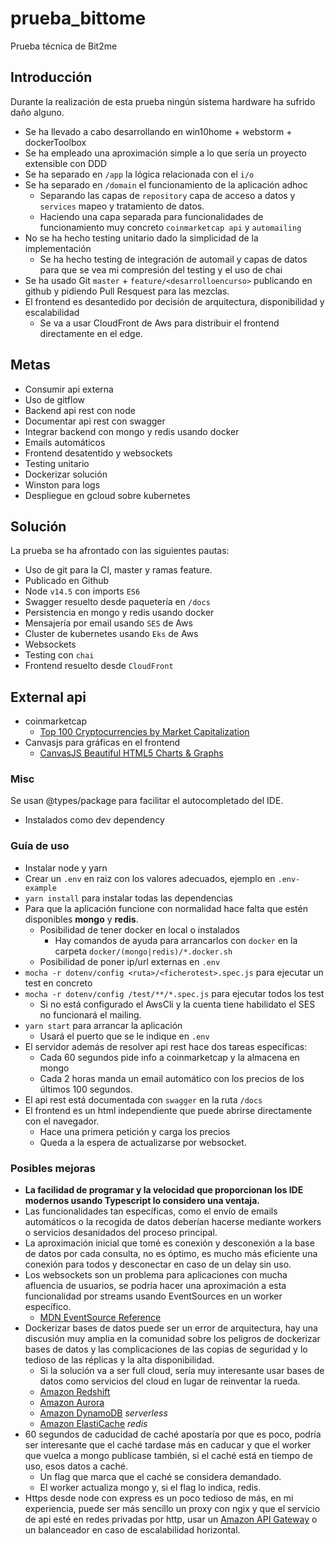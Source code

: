 # prueba_bittome
Prueba técnica de Bit2me

## Introducción
Durante la realización de esta prueba ningún sistema hardware ha sufrido daño alguno.  
- Se ha llevado a cabo desarrollando en win10home + webstorm + dockerToolbox  
- Se ha empleado una aproximación simple a lo que sería un proyecto extensible con DDD
- Se ha separado en `/app` la lógica relacionada con el `i/o`
- Se ha separado en `/domain` el funcionamiento de la aplicación adhoc
    - Separando las capas de `repository` capa de acceso a datos y `services` mapeo y tratamiento de datos.
    - Haciendo una capa separada para funcionalidades de funcionamiento muy concreto `coinmarketcap api` y `automailing`
- No se ha hecho testing unitario dado la simplicidad de la implementación
    - Se ha hecho testing de integración de automail y capas de datos para que se vea mi compresión del testing y el uso de chai   
- Se ha usado Git `master` + `feature/<desarrolloencurso>` publicando en github y pidiendo Pull Resquest para las mezclas.
- El frontend es desantedido por decisión de arquitectura, disponibilidad y escalabilidad
    - Se va a usar CloudFront de Aws para distribuir el frontend directamente en el edge.

## Metas
- Consumir api externa
- Uso de gitflow
- Backend api rest con node
- Documentar api rest con swagger
- Integrar backend con mongo y redis usando docker
- Emails automáticos
- Frontend desatentido y websockets
- Testing unitario
- Dockerizar solución
- Winston para logs
- Despliegue en gcloud sobre kubernetes

## Solución

La prueba se ha afrontado con las siguientes pautas:
- Uso de git para la CI, master y ramas feature.
- Publicado en Github
- Node `v14.5` con imports `ES6`
- Swagger resuelto desde paquetería en `/docs`
- Persistencia en mongo y redis usando docker
- Mensajería por email usando `SES` de Aws
- Cluster de kubernetes usando `Eks` de Aws
- Websockets
- Testing con `chai`
- Frontend resuelto desde `CloudFront`

## External api

- coinmarketcap
  - [Top 100 Cryptocurrencies by Market Capitalization](https://coinmarketcap.com/api/documentation/v1/)
- Canvasjs para gráficas en el frontend
    - [CanvasJS Beautiful HTML5 Charts & Graphs](https://canvasjs.com/javascript-charts/)

### Misc

Se usan @types/package para facilitar el autocompletado del IDE.
- Instalados como dev dependency

### Guía de uso
- Instalar node y yarn
- Crear un `.env` en raiz con los valores adecuados, ejemplo en `.env-example`
- `yarn install` para instalar todas las dependencias
- Para que la aplicación funcione con normalidad hace falta que estén disponibles **mongo** y **redis**.
    - Posibilidad de tener docker en local o instalados
        - Hay comandos de ayuda para arrancarlos con `docker` en la carpeta `docker/(mongo|redis)/*.docker.sh`
    - Posibilidad de poner ip/url externas en `.env`
- `mocha -r dotenv/config <ruta>/<ficherotest>.spec.js` para ejecutar un test en concreto
- `mocha -r dotenv/config /test/**/*.spec.js` para ejecutar todos los test
    - Si no está configurado el AwsCli y la cuenta tiene habilidato el SES no funcionará el mailing.
- `yarn start` para arrancar la aplicación
    - Usará el puerto que se le indique en `.env`
- El servidor además de resolver api rest hace dos tareas específicas:
    - Cada 60 segundos pide info a coinmarketcap y la almacena en mongo
    - Cada 2 horas manda un email automático con los precios de los últimos 100 segundos.
- El api rest está documentada con `swagger` en la ruta `/docs`
- El frontend es un html independiente que puede abrirse directamente con el navegador.
    - Hace una primera petición y carga los precios
    - Queda a la espera de actualizarse por websocket.

### Posibles mejoras

- **La facilidad de programar y la velocidad que proporcionan los IDE modernos usando
Typescript lo considero una ventaja.**
- Las funcionalidades tan específicas, como el envío de emails automáticos o la recogida de datos deberían
hacerse mediante workers o servicios desanidados del proceso principal.
- La aproximación inicial que tomé es conexión y desconexión a la base de datos por cada consulta,
no es óptimo, es mucho más eficiente una conexión para todos y desconectar en caso de un delay sin uso.
- Los websockets son un problema para aplicaciones con mucha afluencia de usuarios, se podría hacer una
aproximación a esta funcionalidad por streams usando EventSources en un worker específico.
    - [MDN EventSource Reference](https://developer.mozilla.org/es/docs/Web/API/EventSource)
- Dockerizar bases de datos puede ser un error de arquitectura, hay una discusión muy amplia en la comunidad sobre
los peligros de dockerizar bases de datos y las complicaciones de las copias de seguridad y lo tedioso de las réplicas
y la alta disponibilidad.
    - Si la solución va a ser full cloud, sería muy interesante usar bases de datos como servicios del cloud
    en lugar de reinventar la rueda.
    - [Amazon Redshift](https://aws.amazon.com/es/redshift/)
    - [Amazon Aurora](https://aws.amazon.com/es/rds/aurora/)
    - [Amazon DynamoDB](https://aws.amazon.com/es/dynamodb/) *serverless*
    - [Amazon ElastiCache](https://aws.amazon.com/es/elasticache/) *redis*
- 60 segundos de caducidad de caché apostaría por que es poco, podría ser interesante que el caché tardase más en
caducar y que el worker que vuelca a mongo publicase también, si el caché está en tiempo de uso, esos datos a caché.
    - Un flag que marca que el caché se considera demandado.
    - El worker actualiza mongo y, si el flag lo indica, redis.
- Https desde node con express es un poco tedioso de más, en mi experiencia, puede ser más sencillo un proxy con ngix y que
el servicio de api esté en redes privadas por http, usar un [Amazon API Gateway](https://aws.amazon.com/es/api-gateway/)
o un balanceador en caso de escalabilidad horizontal.